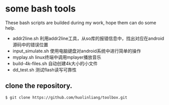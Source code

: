 # some bash tools

These bash scripts are builded during my work, hope them can do some help.

* addr2line.sh  利用addr2line工具，从so库的报错信息中，找出对应在android源码中的错误位置 
* input\_simulate.sh  使用电脑键盘对android系统中进行简单的操作 
* myplay.sh  linux终端中调用mplayer播放音乐 
* build-4k-files.sh 自动创建4k大小的小文件 
* dd\_test.sh 测试flash读写可靠性 

## clone the repository.

    $ git clone https://github.com/huolinliang/toolbox.git
